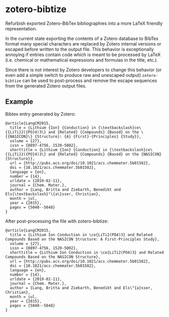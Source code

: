 # zotero-bibtize
Refurbish exported Zotero-BibTex bibliographies into a more LaTeX friendly 
representation.

In the current state exporting the contents of a Zotero database to BibTex
format many special characters are replaced by Zotero internal versions or
escaped before written to the output file. This behavior is exceptionally
annoying if entries contain code which is meant to be processed by LaTeX
(i.e. chemical or mathematical expressions and formulas in the title, etc.).

Since there is not interest by Zotero developers to change this behavior (or
even add a simple switch to produce raw and unescaped output) `zotero-bibtize`
can be used to post-process and remove the escape sequences from the generated 
Zotero output files.

## Example
Bibtex entry generated by Zotero:
```
@article{LangCM2015,
  title = {Lithium {Ion} {Conduction} in {\textbackslash}ce\{{LiTi}2({PO}4)3\} and {Related} {Compounds} {Based} on the \{{NASICON}\} {Structure}: {A} {First}-{Principles} {Study}},
  volume = {27},
  issn = {0897-4756, 1520-5002},
  shorttitle = {Lithium {Ion} {Conduction} in {\textbackslash}ce\{{LiTi}2({PO}4)3\} and {Related} {Compounds} {Based} on the {NASICON} {Structure}},
  url = {http://pubs.acs.org/doi/10.1021/acs.chemmater.5b01582},
  doi = {10.1021/acs.chemmater.5b01582},
  language = {en},
  number = {14},
  urldate = {2019-02-11},
  journal = {Chem. Mater.},
  author = {Lang, Britta and Ziebarth, Benedikt and Els{\textbackslash}"\{a\}sser, Christian},
  month = jul,
  year = {2015},
  pages = {5040--5048}
}
```

After post-processing the file with zotero-bibtize:
```
@article{LangCM2015,
  title = {Lithium Ion Conduction in \ce{LiTi2(PO4)3} and Related Compounds Based on the NASICON Structure: A First-Principles Study},
  volume = {27},
  issn = {0897-4756, 1520-5002},
  shorttitle = {Lithium Ion Conduction in \ce{LiTi2(PO4)3} and Related Compounds Based on the NASICON Structure},
  url = {http://pubs.acs.org/doi/10.1021/acs.chemmater.5b01582},
  doi = {10.1021/acs.chemmater.5b01582},
  language = {en},
  number = {14},
  urldate = {2019-02-11},
  journal = {Chem. Mater.},
  author = {Lang, Britta and Ziebarth, Benedikt and Els\"{a}sser, Christian},
  month = jul,
  year = {2015},
  pages = {5040--5048}
}
```
